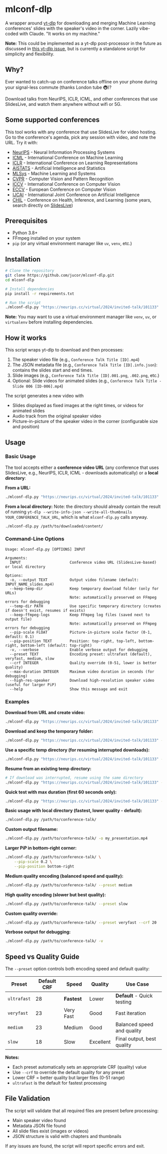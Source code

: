 # mlconf-dlp

A wrapper around [yt-dlp](https://github.com/yt-dlp/yt-dlp) for downloading and merging Machine Learning conferences' slides with the speaker's video in the corner. Lazily vibe-coded with Claude. "It works on my machine."

**Note:** This could be implemented as a yt-dlp post-processor in the future as discussed in [this yt-dlp issue](https://github.com/yt-dlp/yt-dlp/issues/5818#issuecomment-1380874495), but is currently a standalone script for simplicity and flexibility.

## Why?

Ever wanted to catch-up on conference talks offline on your phone during your signal-less commute (thanks London tube 🚇)? 

Download talks from NeurIPS, ICLR, ICML, and other conferences that use SlidesLive, and watch them anywhere without wifi or 5G.

## Some supported conferences

This tool works with any conference that use SlidesLive for video hosting. Go to the conference's agenda, pick any session with video, and note the URL. Try it with:

- [NeurIPS](https://neurips.cc) - Neural Information Processing Systems
- [ICML](https://icml.cc) - International Conference on Machine Learning
- [ICLR](https://iclr.cc) - International Conference on Learning Representations
- [AISTATS](https://aistats.org) - Artificial Intelligence and Statistics
- [MLSys](https://mlsys.org) - Machine Learning and Systems
- [CVPR](https://cvpr.thecvf.com) - Computer Vision and Pattern Recognition
- [ICCV](https://iccv.thecvf.com) - International Conference on Computer Vision
- [ECCV](https://eccv.ecva.net) - European Conference on Computer Vision
- [IJCAI](https://www.ijcai.org) - International Joint Conference on Artificial Intelligence
- [CHIL](https://chil.ahli.cc) - Conference on Health, Inference, and Learning (some years, search directly on [SlidesLive](https://slideslive.com/search?type=&query=chil))


## Prerequisites

- Python 3.8+
- FFmpeg installed on your system
- `pip` (or any virtual environment manager like `uv`, `venv`, etc.)

## Installation

```bash
# Clone the repository
git clone https://github.com/jucor/mlconf-dlp.git
cd mlconf-dlp

# Install dependencies
pip install -r requirements.txt

# Run the script
./mlconf-dlp.py "https://neurips.cc/virtual/2024/invited-talk/101133"
```

**Note:** You may want to use a virtual environment manager like `venv`, `uv`, or `virtualenv` before installing dependencies.

## How it works

This script wraps yt-dlp to download and then processes:
1. The speaker video file (e.g., `Conference Talk Title [ID].mp4`)
2. The JSON metadata file (e.g., `Conference Talk Title [ID].info.json`): contains the slides start and end times.
3. Slide images (e.g., `Conference Talk Title [ID].001.png`, `.002.png`, etc.)
4. Optional: Slide videos for animated slides (e.g., `Conference Talk Title - Slide 006 [ID-006].mp4`)

The script generates a new video with
- Slides displayed as fixed images at the right times, or videos for animated slides 
- Audio track from the original speaker video
- Picture-in-picture of the speaker video in the corner (configurable size and position)

## Usage

### Basic Usage

The tool accepts either a **conference video URL** (any conference that uses SlidesLive, e.g., NeurIPS, ICLR, ICML - downloads automatically) or a **local directory**:

**From a URL:**
```bash
./mlconf-dlp.py "https://neurips.cc/virtual/2024/invited-talk/101133"
```

**From a local directory:**
Note: the directory should already contain the result of running `yt-dlp --write-info-json --write-all-thumbnails YOUR_CONFERENCE_TALK_URL`, which is what `mlconf-dlp.py` calls anyway.

```bash
./mlconf-dlp.py /path/to/downloaded/content/
```

### Command-Line Options

```
Usage: mlconf-dlp.py [OPTIONS] INPUT

Arguments:
  INPUT                      Conference video URL (SlidesLive-based) or local directory

Options:
  -o, --output TEXT          Output video filename (default: INPUT_NAME_slides.mp4)
  --keep-temp-dir            Keep temporary download folder (only for URLs)
                             Note: automatically preserved on FFmpeg errors for debugging
  --temp-dir PATH            Use specific temporary directory (creates if doesn't exist, resumes if exists)
  --keep-ffmpeg-logs         Keep FFmpeg log files (saved next to output file)
                             Note: automatically preserved on FFmpeg errors for debugging
  --pip-scale FLOAT          Picture-in-picture scale factor (0-1, default: 0.1)
  --pip-position TEXT        Position: top-right, top-left, bottom-right, bottom-left (default: top-right)
  -v, --verbose              Enable verbose output for debugging
  --preset TEXT              Encoding preset: ultrafast (default), veryfast, medium, slow
  --crf INTEGER              Quality override (0-51, lower is better quality)
  --max-duration INTEGER     Maximum video duration in seconds (for debugging)
  --high-res-speaker         Download high-resolution speaker video (useful for larger PiP)
  --help                     Show this message and exit
```

### Examples

**Download from URL and create video:**
```bash
./mlconf-dlp.py "https://neurips.cc/virtual/2024/invited-talk/101133"
```

**Download and keep the temporary folder:**
```bash
./mlconf-dlp.py "https://neurips.cc/virtual/2024/invited-talk/101133" --keep-temp-dir
```

**Use a specific temp directory (for resuming interrupted downloads):**
```bash
./mlconf-dlp.py "https://neurips.cc/virtual/2024/invited-talk/101133" --temp-dir my-download
```

**Resume from an existing temp directory:**
```bash
# If download was interrupted, resume using the same directory
./mlconf-dlp.py "https://neurips.cc/virtual/2024/invited-talk/101133" --temp-dir mlconf-dlp-abc123
```

**Quick test with max duration (first 60 seconds only):**
```bash
./mlconf-dlp.py "https://neurips.cc/virtual/2024/invited-talk/101133" --max-duration 60
```

**Basic usage with local directory (fastest, lower quality - default):**
```bash
./mlconf-dlp.py /path/to/conference-talk/
```

**Custom output filename:**
```bash
./mlconf-dlp.py /path/to/conference-talk/ -o my_presentation.mp4
```

**Larger PiP in bottom-right corner:**
```bash
./mlconf-dlp.py /path/to/conference-talk/ \
    --pip-scale 0.2 \
    --pip-position bottom-right
```

**Medium quality encoding (balanced speed and quality):**
```bash
./mlconf-dlp.py /path/to/conference-talk/ --preset medium
```

**High quality encoding (slower but best quality):**
```bash
./mlconf-dlp.py /path/to/conference-talk/ --preset slow
```

**Custom quality override:**
```bash
./mlconf-dlp.py /path/to/conference-talk/ --preset veryfast --crf 20
```

**Verbose output for debugging:**
```bash
./mlconf-dlp.py /path/to/conference-talk/ -v
```

## Speed vs Quality Guide

The `--preset` option controls both encoding speed and default quality:

| Preset      | Default CRF | Speed        | Quality      | Use Case                     |
|-------------|-------------|--------------|--------------|------------------------------|
| `ultrafast` | 28          | **Fastest**  | Lower        | **Default** - Quick testing  |
| `veryfast`  | 23          | Very Fast    | Good         | Fast iteration               |
| `medium`    | 23          | Medium       | Good         | Balanced speed and quality   |
| `slow`      | 18          | Slow         | Excellent    | Final output, best quality   |

**Notes:**
- Each preset automatically sets an appropriate CRF (quality) value
- Use `--crf` to override the default quality for any preset
- Lower CRF = better quality but larger files (0-51 range)
- `ultrafast` is the default for fastest processing

## File Validation

The script will validate that all required files are present before processing:
- Main speaker video found
- Metadata JSON file found
- All slide files exist (images or videos)
- JSON structure is valid with chapters and thumbnails

If any issues are found, the script will report specific errors and exit.
